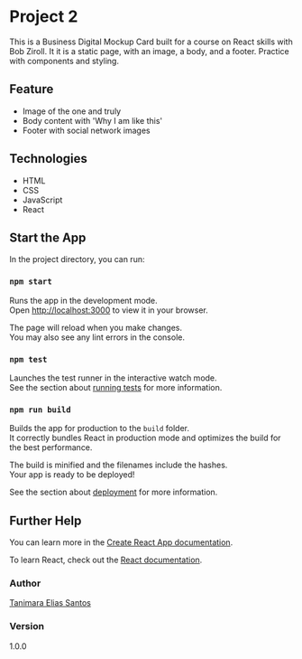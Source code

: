 # Project 2

This is a Business Digital Mockup Card built for a course on React skills with Bob Ziroll. It it is a static page, with an image, a body, and a footer. Practice with components and styling.

## Feature

- Image of the one and truly
- Body content with 'Why I am like this'
- Footer with social network images

## Technologies

- HTML
- CSS
- JavaScript
- React

## Start the App

In the project directory, you can run:

### `npm start`

Runs the app in the development mode.\
Open [http://localhost:3000](http://localhost:3000) to view it in your browser.

The page will reload when you make changes.\
You may also see any lint errors in the console.

### `npm test`

Launches the test runner in the interactive watch mode.\
See the section about [running tests](https://facebook.github.io/create-react-app/docs/running-tests) for more information.

### `npm run build`

Builds the app for production to the `build` folder.\
It correctly bundles React in production mode and optimizes the build for the best performance.

The build is minified and the filenames include the hashes.\
Your app is ready to be deployed!

See the section about [deployment](https://facebook.github.io/create-react-app/docs/deployment) for more information.

## Further Help

You can learn more in the [Create React App documentation](https://facebook.github.io/create-react-app/docs/getting-started).

To learn React, check out the [React documentation](https://reactjs.org/).

### Author

[Tanimara Elias Santos](https://github.com/anthropovixen)

### Version

1.0.0
